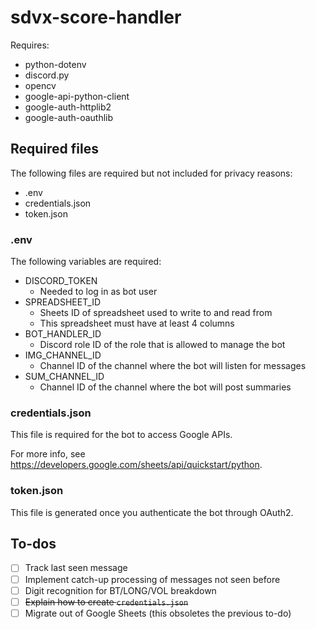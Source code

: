 # sdvx-score-handler
Requires:
- python-dotenv
- discord.py
- opencv
- google-api-python-client
- google-auth-httplib2
- google-auth-oauthlib

## Required files
The following files are required but not included for privacy reasons:
- .env
- credentials.json
- token.json

### .env
The following variables are required:
- DISCORD_TOKEN
  - Needed to log in as bot user
- SPREADSHEET_ID
  - Sheets ID of spreadsheet used to write to and read from
  - This spreadsheet must have at least 4 columns
- BOT_HANDLER_ID
  - Discord role ID of the role that is allowed to manage the bot
- IMG_CHANNEL_ID
  - Channel ID of the channel where the bot will listen for messages
- SUM_CHANNEL_ID
  - Channel ID of the channel where the bot will post summaries

### credentials.json
This file is required for the bot to access Google APIs.

For more info, see <https://developers.google.com/sheets/api/quickstart/python>.

### token.json
This file is generated once you authenticate the bot through OAuth2.

## To-dos
- [ ] Track last seen message
- [ ] Implement catch-up processing of messages not seen before
- [ ] Digit recognition for BT/LONG/VOL breakdown
- [ ] ~~Explain how to create `credentials.json`~~
- [ ] Migrate out of Google Sheets (this obsoletes the previous to-do)
